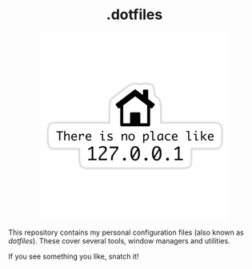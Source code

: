 <div align="center">
  <h1>.dotfiles</h1>
    <img src="like_home.png">
    <br>
    </p>
</div>

This repository contains my personal configuration files (also known as
*dotfiles*). These cover several tools, window managers and utilities.

If you see something you like, snatch it!
